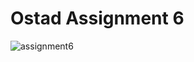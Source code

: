 # Ostad Assignment 6

![assignment6](https://github.com/JubairSayeedLinas/OstadAssignment/assets/9390005/aa45e48c-b778-4442-bdff-10dad0330132)
